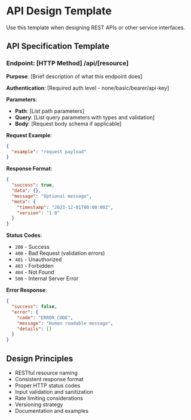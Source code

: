 # API Design Template

Use this template when designing REST APIs or other service interfaces.

## API Specification Template

### Endpoint: [HTTP Method] /api/[resource]

**Purpose**: [Brief description of what this endpoint does]

**Authentication**: [Required auth level - none/basic/bearer/api-key]

**Parameters**:
- **Path**: [List path parameters]
- **Query**: [List query parameters with types and validation]
- **Body**: [Request body schema if applicable]

**Request Example**:
```json
{
  "example": "request payload"
}
```

**Response Format**:
```json
{
  "success": true,
  "data": {},
  "message": "Optional message",
  "meta": {
    "timestamp": "2023-12-01T00:00:00Z",
    "version": "1.0"
  }
}
```

**Status Codes**:
- `200` - Success
- `400` - Bad Request (validation errors)
- `401` - Unauthorized  
- `403` - Forbidden
- `404` - Not Found
- `500` - Internal Server Error

**Error Response**:
```json
{
  "success": false,
  "error": {
    "code": "ERROR_CODE",
    "message": "Human readable message",
    "details": []
  }
}
```

## Design Principles
- RESTful resource naming
- Consistent response format
- Proper HTTP status codes
- Input validation and sanitization
- Rate limiting considerations
- Versioning strategy
- Documentation and examples
